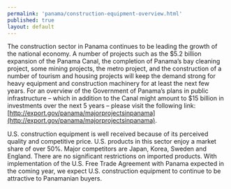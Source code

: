 ```yaml
--- 
permalink: 'panama/construction-equipment-overview.html' 
published: true 
layout: default
---
```

The construction sector in Panama continues to be leading the growth of the national economy. A number of projects such as the $5.2 billion expansion of the Panama Canal, the completion of Panama’s bay cleaning project, some mining projects, the metro project, and the construction of a number of tourism and housing projects will keep the demand strong for heavy equipment and construction machinery for at least the next few years. For an overview of the Government of Panama’s plans in public infrastructure – which in addition to the Canal might amount to $15 billion in investments over the next 5 years – please visit the following link: [http://export.gov/panama/majorprojectsinpanama](http://export.gov/panama/majorprojectsinpanama).

U.S. construction equipment is well received because of its perceived quality and competitive price. U.S. products in this sector enjoy a market share of over 50%. Major competitors are Japan, Korea, Sweden and England. There are no significant restrictions on imported products. With implementation of the U.S. Free Trade Agreement with Panama expected in the coming year, we expect U.S. construction equipment to continue to be attractive to Panamanian buyers.
